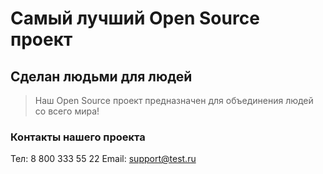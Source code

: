 # Самый лучший Open Source проект

## Сделан людьми для людей

> Наш Open Source проект предназначен для объединения людей со всего мира!

### Контакты нашего проекта
Тел: 8 800 333 55 22
Email: support@test.ru
